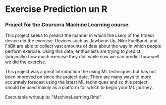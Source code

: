 # Exercise Prediction un R
 
### Project for the Coursera Machine Learning course. 

This project seeks to predict the manner in which the users of the fitness device did the exercise. Devices such as Jawbone Up, Nike FuelBand, and FitBit are able to collect vast amounts of data about the way in which people perform exercise. Using this data, enthusiasts are trying to predict (originally) how much exercise they did, while now we can predict how well we did the exercise.

This project was a great introduction the using ML techniques but has not been improved on since the project date. There are many ways to more accurately forecast using the latest ML techniques and so this project should be used mainly as a platform for which to begin your ML journey.

Executable writeup is: "MachineLearning.Rmd"
